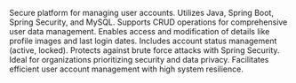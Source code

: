 Secure platform for managing user accounts.
Utilizes Java, Spring Boot, Spring Security, and MySQL.
Supports CRUD operations for comprehensive user data management.
Enables access and modification of details like profile images and last login dates.
Includes account status management (active, locked).
Protects against brute force attacks with Spring Security.
Ideal for organizations prioritizing security and data privacy.
Facilitates efficient user account management with high system resilience.
